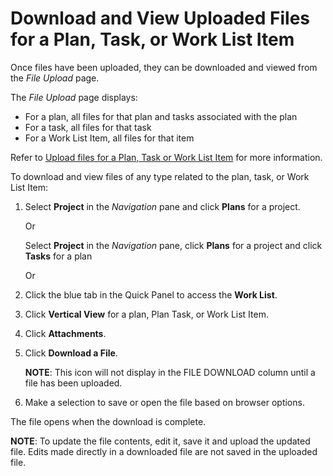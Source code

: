 # Download and View Uploaded Files for a Plan, Task, or Work List Item

Once files have been uploaded, they can be downloaded and viewed from
the *File Upload* page.

The *File Upload* page displays:

  - For a plan, all files for that plan and tasks associated with the
    plan
  - For a task, all files for that task
  - For a Work List Item, all files for that item

Refer to [Upload files for a Plan, Task or Work List
Item](UpldFilesfoProjTaskWrkListItem.htm) for more information.

To download and view files of any type related to the plan, task, or
Work List Item:

1.  Select **Project** in the *Navigation* pane and click **Plans** for
    a project.
    
    Or
    
    Select **Project** in the *Navigation* pane, click **Plans** for a
    project and click **Tasks** for a plan
    
    Or

2.  Click the blue tab in the Quick Panel to access the **Work List**.

3.  Click **Vertical View** for a plan, Plan Task, or Work List Item.

4.  Click <span style="font-weight: bold;">Attachments</span>.

5.  Click <span style="font-weight: bold;">Download a File</span>.
    
    **NOTE**: This icon will not display in the FILE DOWNLOAD column
    until a file has been uploaded.

6.  Make a selection to save or open the file based on browser options.

The file opens when the download is complete.

**NOTE**: To update the file contents, edit it, save it and upload the
updated file. Edits made directly in a downloaded file are not saved in
the uploaded file.
